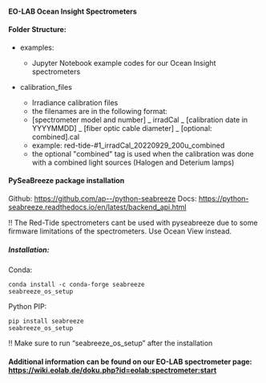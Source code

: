
#### EO-LAB Ocean Insight Spectrometers

#### Folder Structure:
* examples:
  * Jupyter Notebook example codes for our Ocean Insight spectrometers 

* calibration_files
  * Irradiance calibration files
  * the filenames are in the following format:
  * [spectrometer model and number] _ irradCal _ [calibration date in YYYYMMDD] _ [fiber optic cable diameter] _ [optional: combined].cal
  * example: red-tide-#1_irradCal_20220929_200u_combined
  * the optional "combined" tag is used when the calibration was done with a combined light sources (Halogen and Deterium lamps)

#### PySeaBreeze package installation
Github: https://github.com/ap--/python-seabreeze
Docs: https://python-seabreeze.readthedocs.io/en/latest/backend_api.html

!!  The Red-Tide spectrometers cant be used with pyseabreeze due to some firmware limitations of the spectrometers. Use Ocean View instead.

##### Installation:
Conda:

    conda install -c conda-forge seabreeze
    seabreeze_os_setup

Python PIP:

    pip install seabreeze
    seabreeze_os_setup

!! Make sure to run “seabreeze_os_setup” after the installation

#### Additional information can be found on our EO-LAB spectrometer page: https://wiki.eolab.de/doku.php?id=eolab:spectrometer:start

